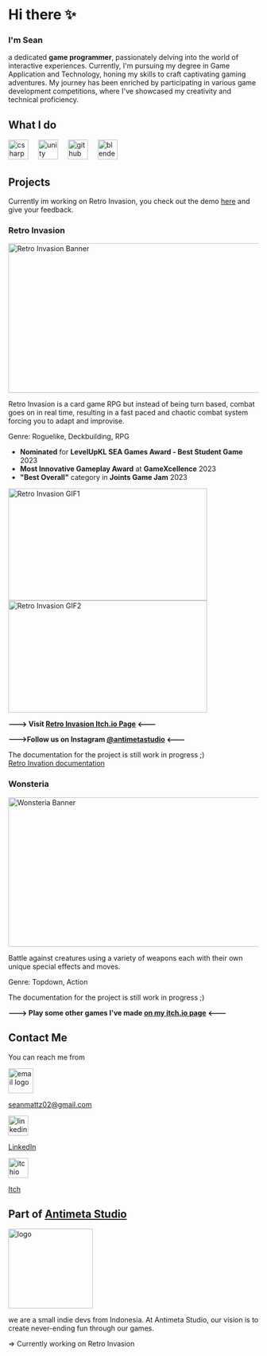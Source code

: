 # Hi there ✨
### I'm Sean
a dedicated **game programmer**, passionately delving into the world of interactive experiences. Currently, I'm pursuing my degree in Game Application and Technology, honing my skills to craft captivating gaming adventures. My journey has been enriched by participating in various game development competitions, where I've showcased my creativity and technical proficiency.

## What I do
<div align="left">
  <img src="https://cdn.jsdelivr.net/gh/devicons/devicon/icons/csharp/csharp-original.svg" height="40" alt="csharp logo"  />
  <img width="12" />
  <img src="https://cdn-icons-png.flaticon.com/512/5969/5969346.png" height="40" alt="unity logo"  />
  <img width="12" />
  <img src="https://cdn-icons-png.flaticon.com/512/5968/5968866.png" height="40" alt="github logo"  />
  <img width="12" />
  <img src="https://cdn.jsdelivr.net/gh/devicons/devicon/icons/blender/blender-original.svg" height="40" alt="blender logo"  />
</div>

## Projects
Currently im working on Retro Invasion,
you check out the demo [here](https://wilsonn.itch.io/retro-invasion) and give your feedback.

### Retro Invasion
<img src="https://github.com/SnMatt/SnMatt/assets/92210062/f62a6b4f-15b6-497f-8cb5-e09eddbabe04" width="960" height="300" alt="Retro Invasion Banner"  />

Retro Invasion is a card game RPG but instead of being turn based, combat goes on in real time, resulting in a fast paced and chaotic combat system forcing you to adapt and improvise.  

Genre: Roguelike, Deckbuilding, RPG  

- **Nominated** for **LevelUpKL SEA Games Award - Best Student Game** 2023
- **Most Innovative Gameplay Award** at **GameXcellence** 2023
- **"Best Overall"** category in **Joints Game Jam** 2023

<img src="https://github.com/SnMatt/SnMatt/assets/92210062/dce7528f-c570-4d05-9a5e-6c490b52e314" width="400" height="225" alt="Retro Invasion GIF1"  />

<img src="https://github.com/SnMatt/SnMatt/assets/92210062/4e702b77-e3fe-460e-8299-bc722fe6ae54" width="400" height="225" alt="Retro Invasion GIF2"  />

**---> Visit [Retro Invasion Itch.io Page](https://wilsonn.itch.io/retro-invasion) <---**

**--->Follow us on Instagram [@antimetastudio](https://www.instagram.com/antimetastudio/) <---**

The documentation for the project is still work in progress ;)  
[Retro Invation documentation](./ProjectDocumentations/RetroInvasion)


### Wonsteria
<img src="https://github.com/SnMatt/SnMatt/assets/92210062/89da9f84-0acf-49aa-b057-ce7f07b21c86" width="960" height="300" alt="Wonsteria Banner"  />

Battle against creatures using a variety of weapons each with their own unique special effects and moves.

Genre: Topdown, Action

The documentation for the project is still work in progress ;)  

**---> Play some other games I've made [on my itch.io page](https://smtt.itch.io/) <---**

## Contact Me
You can reach me from
<div align="left">
  <img src="https://cdn-icons-png.flaticon.com/512/6596/6596116.png" width="50" height="50" alt="email logo"  />
</div>

seanmattz02@gmail.com

<div align="left">
  <img src="https://raw.githubusercontent.com/maurodesouza/profile-readme-generator/master/src/assets/icons/social/linkedin/default.svg" width="40" height="40" alt="linkedin logo"  />
</div>

[LinkedIn](https://www.linkedin.com/in/sean-matt/)

<div align="left">
  <img src="https://static.itch.io/images/itchio-textless-white.svg" width="40" height="40" alt="itchio logo"  />
</div>

[Itch](https://smtt.itch.io/)

## Part of [Antimeta Studio](https://antimeta-studio.itch.io/)
<div align="left">
  <img src="https://github.com/SnMatt/SnMatt/assets/92210062/6bfef743-8be8-4728-bfa5-2947c6e3e12c" width="170" height="160" alt="logo"  />
</div>

we are a small indie devs from Indonesia.
At Antimeta Studio, our vision is to create never-ending fun through our games.

=> Currently working on Retro Invasion
